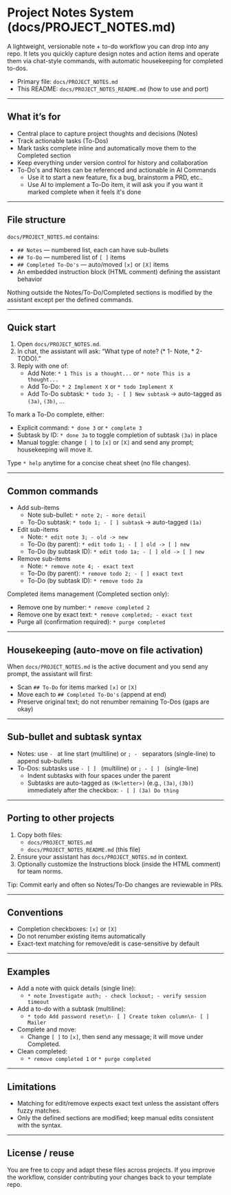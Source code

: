 # Project Notes System (docs/PROJECT_NOTES.md)

A lightweight, versionable note + to-do workflow you can drop into any repo. It lets you quickly capture design notes and action items and operate them via chat-style commands, with automatic housekeeping for completed to-dos.

- Primary file: `docs/PROJECT_NOTES.md`
- This README: `docs/PROJECT_NOTES_README.md` (how to use and port)

---

## What it’s for
- Central place to capture project thoughts and decisions (Notes)
- Track actionable tasks (To-Dos)
- Mark tasks complete inline and automatically move them to the Completed section
- Keep everything under version control for history and collaboration
- To-Do's and Notes can be referenced and actionable in AI Commands
    - Use it to start a new feature, fix a bug, brainstorm a PRD, etc..
    - Use AI to implement a To-Do item, it will ask you if you want it marked complete when it feels it's done

---

## File structure
`docs/PROJECT_NOTES.md` contains:
- `## Notes` — numbered list, each can have sub-bullets
- `## To-Do` — numbered list of `[ ]` items
- `## Completed To-Do's` — auto/moved `[x]` or `[X]` items
- An embedded instruction block (HTML comment) defining the assistant behavior

Nothing outside the Notes/To-Do/Completed sections is modified by the assistant except per the defined commands.

---

## Quick start
1) Open `docs/PROJECT_NOTES.md`.
2) In chat, the assistant will ask: “What type of note? (* 1- Note, * 2- TODO).”
3) Reply with one of:
   - Add Note: `* 1 This is a thought...` or `* note This is a thought...`
   - Add To-Do: `* 2 Implement X` or `* todo Implement X`
   - Add To-Do subtask: `* todo 3; - [ ] New subtask` → auto-tagged as `(3a)`, `(3b)`, ...

To mark a To-Do complete, either:
- Explicit command: `* done 3` or `* complete 3`
- Subtask by ID: `* done 3a` to toggle completion of subtask `(3a)` in place
- Manual toggle: change `[ ]` to `[x]` or `[X]` and send any prompt; housekeeping will move it.

Type `* help` anytime for a concise cheat sheet (no file changes).

---

## Common commands
- Add sub-items
  - Note sub-bullet: `* note 2; - more detail`
  - To-Do subtask: `* todo 1; - [ ] subtask` → auto-tagged `(1a)`
- Edit sub-items
  - Note: `* edit note 3; - old -> new`
  - To-Do (by parent): `* edit todo 1; - [ ] old -> [ ] new`
  - To-Do (by subtask ID): `* edit todo 1a; - [ ] old -> [ ] new`
- Remove sub-items
  - Note: `* remove note 4; - exact text`
  - To-Do (by parent): `* remove todo 2; - [ ] exact text`
  - To-Do (by subtask ID): `* remove todo 2a`

Completed items management (Completed section only):
- Remove one by number: `* remove completed 2`
- Remove one by exact text: `* remove completed; - exact text`
- Purge all (confirmation required): `* purge completed`

---

## Housekeeping (auto-move on file activation)
When `docs/PROJECT_NOTES.md` is the active document and you send any prompt, the assistant will first:
- Scan `## To-Do` for items marked `[x]` or `[X]`
- Move each to `## Completed To-Do's` (append at end)
- Preserve original text; do not renumber remaining To-Dos (gaps are okay)

---

## Sub-bullet and subtask syntax
- Notes: use `- ` at line start (multiline) or `; - ` separators (single-line) to append sub-bullets
- To-Dos: subtasks use `- [ ] ` (multiline) or `; - [ ] ` (single-line)
  - Indent subtasks with four spaces under the parent
  - Subtasks are auto-tagged as `(N<letter>)` (e.g., `(3a)`, `(3b)`) immediately after the checkbox: `- [ ] (3a) Do thing`

---

## Porting to other projects
1) Copy both files:
   - `docs/PROJECT_NOTES.md`
   - `docs/PROJECT_NOTES_README.md` (this file)
2) Ensure your assistant has `docs/PROJECT_NOTES.md` in context.
3) Optionally customize the Instructions block (inside the HTML comment) for team norms.

Tip: Commit early and often so Notes/To-Do changes are reviewable in PRs.

---

## Conventions
- Completion checkboxes: `[x]` or `[X]`
- Do not renumber existing items automatically
- Exact-text matching for remove/edit is case-sensitive by default

---

## Examples
- Add a note with quick details (single line):
  - `* note Investigate auth; - check lockout; - verify session timeout`
- Add a to-do with a subtask (multiline):
  - `* todo Add password reset\n- [ ] Create token column\n- [ ] Mailer`
- Complete and move:
  - Change `[ ]` to `[x]`, then send any message; it will move under Completed.
- Clean completed:
  - `* remove completed 1` or `* purge completed`

---

## Limitations
- Matching for edit/remove expects exact text unless the assistant offers fuzzy matches.
- Only the defined sections are modified; keep manual edits consistent with the syntax.

---

## License / reuse
You are free to copy and adapt these files across projects. If you improve the workflow, consider contributing your changes back to your template repo.

